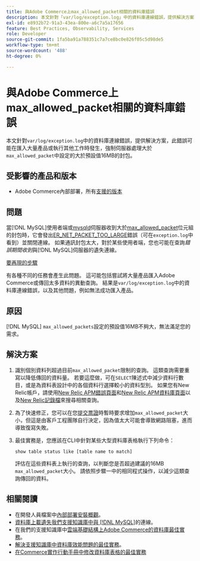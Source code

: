 ```yaml
---
title: 與Adobe Commerce上max_allowed_packet相關的資料庫錯誤
description: 本文針對「var/log/exception.log」中的資料庫連線錯誤，提供解決方案，在匯入大量產品或執行其他工作以強制伺服器處理大於預設值16MB的「max_allowed_packet」中設定的較大封包時，可能會發生這種錯誤。
exl-id: e8932b72-91a3-43ea-800e-a6c7a5a17656
feature: Best Practices, Observability, Services
role: Developer
source-git-commit: 1fa5ba91a788351c7a7ce8bc0e826f05c5d98de5
workflow-type: tm+mt
source-wordcount: '488'
ht-degree: 0%

---
```


# 與Adobe Commerce上max_allowed_packet相關的資料庫錯誤

本文針對`var/log/exception.log`中的資料庫連線錯誤，提供解決方案，此錯誤可能在匯入大量產品或執行其他工作時發生，強制伺服器處理大於`max_allowed_packet`中設定的大於預設值16MB的封包。

## 受影響的產品和版本

* Adobe Commerce內部部署，所有[支援的版本](https://magento.com/sites/default/files/magento-software-lifecycle-policy.pdf)

## 問題

當[!DNL MySQL]使用者端或[mysqld](https://dev.mysql.com/doc/refman/8.0/en/mysqld.html)伺服器收到大於[max\_allowed\_packet](https://dev.mysql.com/doc/refman/8.0/en/server-system-variables.html#sysvar_max_allowed_packet)位元組的封包時，它會發出[ER\_NET\_PACKET\_TOO\_LARGE](https://dev.mysql.com/doc/mysql-errors/8.0/en/server-error-reference.html#error_er_net_packet_too_large)錯誤（可在`exception.log`中看到）並關閉連線。 如果通訊封包太大，對於某些使用者端，您也可能在查詢&#x200B;*錯誤期間收到*&#x200B;與[!DNL MySQL]伺服器的遺失連線。

<u>要再現的步驟</u>

有各種不同的任務會產生此問題。 這可能包括嘗試將大量產品匯入Adobe Commerce或傳回太多資料的異動查詢。 結果是`var/log/exception.log`中的資料庫連線錯誤，以及其他問題，例如無法成功匯入產品。

## 原因

[!DNL MySQL] `max_allowed_packets`設定的預設值16MB不夠大，無法滿足您的需求。

## 解決方案

1. 識別個別資料列超過目前`max_allowed_packet`限制的查詢。 這類查詢需要重寫以降低傳回的資料量。 若要這麼做，可在`SELECT`陳述式中減少資料行數目，或是為資料表設計中的各個資料行選擇較小的資料型別。 如果您有New Relic帳戶，請使用[New Relic APM錯誤頁面](https://docs.newrelic.com/docs/apm/apm-ui-pages/error-analytics/errors-page-explore-events-behind-errors)和[New Relic APM資料庫頁面](https://docs.newrelic.com/docs/apm/apm-ui-pages/monitoring/databases-page-view-operations-throughput-response-time)以及[New Relic記錄檔](https://docs.newrelic.com/docs/logs/log-management/get-started/get-started-log-management)來搜尋相關查詢。
1. 為了快速修正，您可以在您[提交票證](/help/help-center-guide/help-center/magento-help-center-user-guide.md#submit-ticket)時暫時要求增加`max_allowed_packet`大小，但這是由客戶工程團隊自行決定，因為值太大可能會導致網路阻塞，進而導致復寫失敗。
1. 最佳實務是，您應該在CLI中針對某些大型資料庫表格執行下列命令：

   ```
   show table status like [table name to match]
   ```

   評估在這些資料表上執行的查詢，以判斷您是否超過建議的16MB `max_allowed_packet`大小。 請依照步驟一中的相同程式操作，以減少這類查詢傳回的資料。

## 相關閱讀

* 在開發人員檔案中[內部部署安裝概觀](https://experienceleague.adobe.com/zh-hant/docs/commerce-operations/installation-guide/overview)。
* [資料庫上載遺失我們支援知識庫中與 [!DNL MySQL]](https://experienceleague.adobe.com/zh-hant/docs/commerce-knowledge-base/kb/troubleshooting/database/database-upload-loses-connection-to-mysql)的連線。
* 在我們的支援知識庫中[雲端基礎結構上Adobe Commerce的資料庫最佳實務](https://experienceleague.adobe.com/docs/commerce-operations/implementation-playbook/best-practices/planning/database-on-cloud.html?lang=zh-Hant)。
* [解決支援知識庫中資料庫效能問題的最佳實務](https://experienceleague.adobe.com/docs/commerce-operations/implementation-playbook/best-practices/maintenance/resolve-database-performance-issues.html?lang=zh-Hant)。
* [在Commerce實作行動手冊中修改資料庫表格的最佳實務](https://experienceleague.adobe.com/zh-hant/docs/commerce-operations/implementation-playbook/best-practices/development/modifying-core-and-third-party-tables#why-adobe-recommends-avoiding-modifications)
